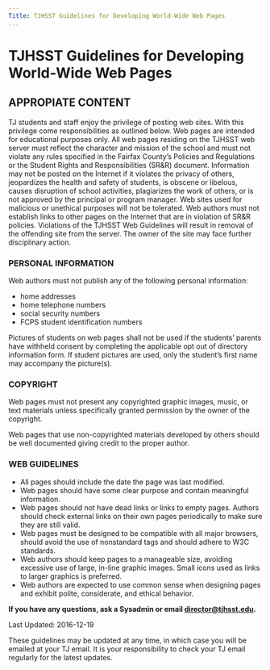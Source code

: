 ```yaml
---
Title: TJHSST Guidelines for Developing World-Wide Web Pages
...
```


# TJHSST Guidelines for Developing World-Wide Web Pages

## APPROPIATE CONTENT

TJ students and staff enjoy the privilege of posting web sites. With this privilege come responsibilities as outlined below. Web pages are intended for educational purposes only. All web pages residing on the TJHSST web server must reflect the character and mission of the school and must not violate any rules specified in the Fairfax County’s Policies and Regulations or the Student Rights and Responsibilities (SR&R) document. Information may not be posted on the Internet if it violates the privacy of others, jeopardizes the health and safety of students, is obscene or libelous, causes disruption of school activities, plagiarizes the work of others, or is not approved by the principal or program manager. Web sites used for malicious or unethical purposes will not be tolerated. Web authors must not establish links to other pages on the Internet that are in violation of SR&R policies. Violations of the TJHSST Web Guidelines will result in removal of the offending site from the server. The owner of the site may face further disciplinary action.

### PERSONAL INFORMATION

Web authors must not publish any of the following personal information:

*   home addresses
*   home telephone numbers
*   social security numbers
*   FCPS student identification numbers

Pictures of students on web pages shall not be used if the students’ parents have withheld consent by completing the applicable opt out of directory information form. If student pictures are used, only the student’s first name may accompany the picture(s).

### COPYRIGHT

Web pages must not present any copyrighted graphic images, music, or text materials unless specifically granted permission by the owner of the copyright.

Web pages that use non-copyrighted materials developed by others should be well documented giving credit to the proper author.

### WEB GUIDELINES

*   All pages should include the date the page was last modified.
*   Web pages should have some clear purpose and contain meaningful information.
*   Web pages should not have dead links or links to empty pages. Authors should check external links on their own pages periodically to make sure they are still valid.
*   Web pages must be designed to be compatible with all major browsers, should avoid the use of nonstandard tags and should adhere to W3C standards.
*   Web authors should keep pages to a manageable size, avoiding excessive use of large, in-line graphic images. Small icons used as links to larger graphics is preferred.
*   Web authors are expected to use common sense when designing pages and exhibit polite, considerate, and ethical behavior.

**If you have any questions, ask a Sysadmin or email [director@tjhsst.edu](mailto:director@tjhsst.edu).**

Last Updated: 2016-12-19

These guidelines may be updated at any time, in which case you will be emailed at your TJ email. It is your responsibility to check your TJ email regularly for the latest updates.
